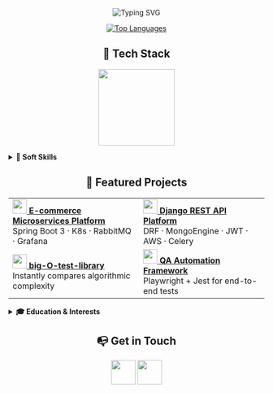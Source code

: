 <p align="center">
  <img src="https://readme-typing-svg.herokuapp.com?font=Fira%20Code&size=28&pause=1000&color=00FF7F&center=true&width=600&lines=Hi,+I'm+Stifh+BL🚀;Computer+Engineering+@+UNAL;Full-Stack+Architect" alt="Typing SVG" />
</p>

<p align="center">
  <a href="https://github.com/S4WLAND">
    <img src="https://github-readme-stats.vercel.app/api/top-langs/?username=S4WLAND&layout=compact&theme=dark&hide_border=true" alt="Top Languages" />
  </a>
</p>

<!-- ======= 2. Tech Stack ======= -->
<h2 align="center">🧰 Tech Stack</h2>
<p align="center">
  <!-- One skillicons sprite, ordered: Front → Back → Data → CI/CD & Ops -->
  <a href="https://skillicons.dev">
    <img src="https://skillicons.dev/icons?i=html,css,sass,tailwind,bootstrap,javascript,typescript,react,angular,webpack,gulp,php,python,anaconda,django,nodejs,java,spring,mysql,mongodb,git,bitbucket,jenkins,selenium,docker,kubernetes,aws&perline=9" height="150"/>
  </a>
</p>

<!-- ======= 3. Soft Skills ======= -->
<details>
<summary><b>🤝 Soft Skills</b></summary><br>
<p align="center">
  <!-- First row -->
  <img src="https://img.shields.io/badge/System%20Architecture-Scalable-informational?style=flat" height="32"/>
  <img src="https://img.shields.io/badge/Data%20Structures%20%26%20Algorithms-Strong-orange?style=flat" height="32"/>
  <img src="https://img.shields.io/badge/Problem%20Solving-Analytical-blueviolet?style=flat" height="32"/>
  <img src="https://img.shields.io/badge/Teamwork-Collaborative-brightgreen?style=flat" height="32"/>
  <br>
  <!-- Second row -->
  <img src="https://img.shields.io/badge/Design%20Patterns-SOLID-informational?style=flat" height="32"/>
  <img src="https://img.shields.io/badge/SDLC-Lifecycle-blue?style=flat" height="32"/>
  <img src="https://img.shields.io/badge/Agile-Scrum-0052CC?style=flat&logo=jira&logoColor=white" height="32"/>
</p>
</details>

<!-- ======= 4. Featured Projects ======= -->
<h2 align="center">🚀 Featured Projects</h2>

<table>
  <tr>
    <td>
      <a href="https://github.com/S4WLAND/E-commerce-Microservices-Platform-Project">
        <img src="https://skillicons.dev/icons?i=java,spring" height="28"/> <strong>E-commerce Microservices Platform</strong>
      </a><br>
      Spring Boot 3 · K8s · RabbitMQ · Grafana
    </td>
    <td>
      <a href="https://github.com/S4WLAND/Django-E-commerce-API-Platform-project">
        <img src="https://skillicons.dev/icons?i=python,django" height="28"/> <strong>Django REST API Platform</strong>
      </a><br>
      DRF · MongoEngine · JWT · AWS · Celery
    </td>
  </tr>
  <tr>
    <td>
      <a href="https://pypi.org/project/big-O-test-library">
        <img src="https://skillicons.dev/icons?i=python" height="28"/> <strong>big-O-test-library</strong>
      </a><br>
      Instantly compares algorithmic complexity
    </td>
    <td>
      <a href="https://github.com/S4WLAND/QA-Automation-Framework-project">
        <img src="https://skillicons.dev/icons?i=typescript,nodejs" height="28"/> <strong>QA Automation Framework</strong>
      </a><br>
      Playwright + Jest for end-to-end tests
    </td>
  </tr>
</table>

<!-- ======= 5. Education & Interests ======= -->
<details>
<summary><b>🎓 Education & Interests</b></summary>

* **BSc Computer Engineering** — National University of Colombia (2020 – present)  
* Interests: Software Architecture · AI/ML · Cloud Computing · Algorithm Design  

</details>

<!-- ======= 6. Get in Touch ======= -->
<h2 align="center">📭 Get in Touch</h2>
<p align="center">
  <a href="mailto:stifhlife@gmail.com"><img src="https://skillicons.dev/icons?i=gmail" height="48"/></a>
  <a href="https://www.linkedin.com/in/stifhbl"><img src="https://skillicons.dev/icons?i=linkedin" height="48"/></a>
</p>
